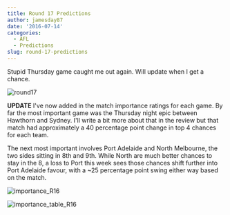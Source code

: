 ```yaml
---
title: Round 17 Predictions
author: jamesday87
date: '2016-07-14'
categories:
  - AFL
  - Predictions
slug: round-17-predictions
---
```


Stupid Thursday game caught me out again. Will update when I get a chance.

![round17](http://plussixoneblog.com/img/2016/07/round17-1.png)

**UPDATE** I've now added in the match importance ratings for each game. By far the most important game was the Thursday night epic between Hawthorn and Sydney. I'll write a bit more about that in the review but that match had approximately a 40 percentage point change in top 4 chances for each team.

The next most important involves Port Adelaide and North Melbourne, the two sides sitting in 8th and 9th. While North are much better chances to stay in the 8, a loss to Port this week sees those chances shift further into Port Adelaide favour, with a ~25 percentage point swing either way based on the match.

![importance_R16](http://plussixoneblog.com/img/2016/07/importance_R16.png)

![importance_table_R16](http://plussixoneblog.com/img/2016/07/importance_table_R16.png)
